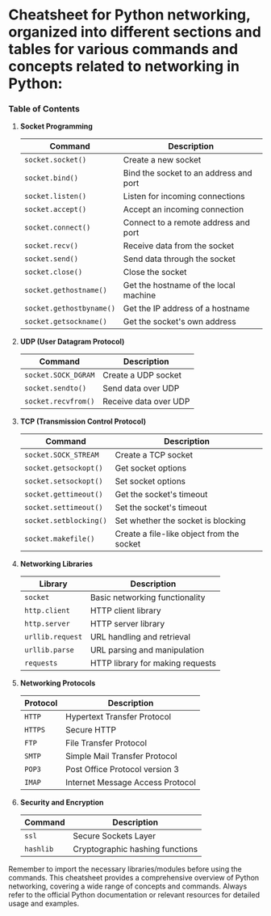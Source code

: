 # Cheatsheet for Python networking, organized into different sections and tables for various commands and concepts related to networking in Python:

### Table of Contents

1. **Socket Programming**

    | Command                   | Description                                      |
    |---------------------------|--------------------------------------------------|
    | `socket.socket()`         | Create a new socket                              |
    | `socket.bind()`           | Bind the socket to an address and port           |
    | `socket.listen()`         | Listen for incoming connections                   |
    | `socket.accept()`         | Accept an incoming connection                     |
    | `socket.connect()`        | Connect to a remote address and port              |
    | `socket.recv()`           | Receive data from the socket                      |
    | `socket.send()`           | Send data through the socket                      |
    | `socket.close()`          | Close the socket                                 |
    | `socket.gethostname()`    | Get the hostname of the local machine            |
    | `socket.gethostbyname()`  | Get the IP address of a hostname                  |
    | `socket.getsockname()`    | Get the socket's own address                      |

2. **UDP (User Datagram Protocol)**

    | Command                   | Description                                      |
    |---------------------------|--------------------------------------------------|
    | `socket.SOCK_DGRAM`       | Create a UDP socket                              |
    | `socket.sendto()`         | Send data over UDP                               |
    | `socket.recvfrom()`       | Receive data over UDP                            |

3. **TCP (Transmission Control Protocol)**

    | Command                   | Description                                      |
    |---------------------------|--------------------------------------------------|
    | `socket.SOCK_STREAM`      | Create a TCP socket                              |
    | `socket.getsockopt()`     | Get socket options                               |
    | `socket.setsockopt()`     | Set socket options                               |
    | `socket.gettimeout()`     | Get the socket's timeout                          |
    | `socket.settimeout()`     | Set the socket's timeout                          |
    | `socket.setblocking()`    | Set whether the socket is blocking               |
    | `socket.makefile()`       | Create a file-like object from the socket         |

4. **Networking Libraries**

    | Library                   | Description                                      |
    |---------------------------|--------------------------------------------------|
    | `socket`                  | Basic networking functionality                    |
    | `http.client`             | HTTP client library                              |
    | `http.server`             | HTTP server library                              |
    | `urllib.request`          | URL handling and retrieval                        |
    | `urllib.parse`            | URL parsing and manipulation                      |
    | `requests`                | HTTP library for making requests                  |

5. **Networking Protocols**

    | Protocol                  | Description                                      |
    |---------------------------|--------------------------------------------------|
    | `HTTP`                    | Hypertext Transfer Protocol                       |
    | `HTTPS`                   | Secure HTTP                                     |
    | `FTP`                     | File Transfer Protocol                           |
    | `SMTP`                    | Simple Mail Transfer Protocol                    |
    | `POP3`                    | Post Office Protocol version 3                   |
    | `IMAP`                    | Internet Message Access Protocol                 |

6. **Security and Encryption**

    | Command                   | Description                                      |
    |---------------------------|--------------------------------------------------|
    | `ssl`                     | Secure Sockets Layer                             |
    | `hashlib`                 | Cryptographic hashing functions                   |

Remember to import the necessary libraries/modules before using the commands. This cheatsheet provides a comprehensive overview of Python networking, covering a wide range of concepts and commands. Always refer to the official Python documentation or relevant resources for detailed usage and examples.
